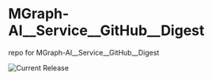# MGraph-AI__Service__GitHub__Digest
repo for MGraph-AI__Service__GitHub__Digest

![Current Release](https://img.shields.io/badge/release-v1.2.2-blue)